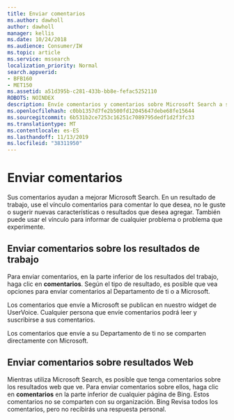 ```yaml
---
title: Enviar comentarios
ms.author: dawholl
author: dawholl
manager: kellis
ms.date: 10/24/2018
ms.audience: Consumer/IW
ms.topic: article
ms.service: mssearch
localization_priority: Normal
search.appverid:
- BFB160
- MET150
ms.assetid: a51d395b-c281-433b-bb8e-fefac5252110
ROBOTS: NOINDEX
description: Envíe comentarios y comentarios sobre Microsoft Search a su Departamento de ti o a Microsoft
ms.openlocfilehash: c0bb1357d7fe2b500fd12045647debe68fe15644
ms.sourcegitcommit: 6b531b2ce7253c16251c7089795dedf1d2f3fc33
ms.translationtype: MT
ms.contentlocale: es-ES
ms.lasthandoff: 11/13/2019
ms.locfileid: "38311950"
---
```

# <a name="send-feedback"></a>Enviar comentarios

Sus comentarios ayudan a mejorar Microsoft Search. En un resultado de trabajo, use el vínculo comentarios para comentar lo que desea, no le guste o sugerir nuevas características o resultados que desea agregar. También puede usar el vínculo para informar de cualquier problema o problema que experimente.
  
## <a name="send-feedback-about-work-results"></a>Enviar comentarios sobre los resultados de trabajo

Para enviar comentarios, en la parte inferior de los resultados del trabajo, haga clic en **comentarios**. Según el tipo de resultado, es posible que vea opciones para enviar comentarios al Departamento de ti o a Microsoft.
  
Los comentarios que envíe a Microsoft se publican en nuestro widget de UserVoice. Cualquier persona que envíe comentarios podrá leer y suscribirse a sus comentarios.
  
Los comentarios que envíe a su Departamento de ti no se comparten directamente con Microsoft.
  
## <a name="send-feedback-about-web-results"></a>Enviar comentarios sobre resultados Web

Mientras utiliza Microsoft Search, es posible que tenga comentarios sobre los resultados web que ve. Para enviar comentarios sobre ellos, haga clic en **comentarios** en la parte inferior de cualquier página de Bing. Estos comentarios no se comparten con su organización. Bing Revisa todos los comentarios, pero no recibirás una respuesta personal. 

  

